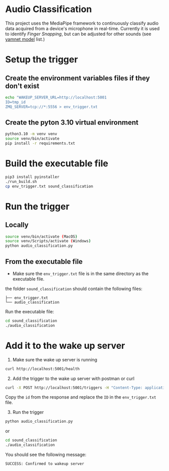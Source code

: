# Audio Classification

This project uses the MediaPipe framework to continuously classify audio data acquired from a device's microphone in real-time. Currently it is used to identify *Finger Snapping*, but can be adjusted for other sounds (see [yamnet model](https://storage.googleapis.com/mediapipe-tasks/audio_classifier/yamnet_label_list.txt) list.)


# Setup the trigger

## Create the environment variables files if they don't exist

```bash
echo "WAKEUP_SERVER_URL=http://localhost:5001
ID=tmp_id
ZMQ_SERVER=tcp://*:5556 > env_trigger.txt
```


## Create the pyton 3.10 virtual environment

```bash
python3.10 -m venv venv
source venv/bin/activate
pip install -r requirements.txt
```

# Build the executable file

```bash
pip3 install pyinstaller
./run_build.sh
cp env_trigger.txt sound_classification
```

# Run the trigger

## Locally

```bash
source venv/bin/activate (MacOS)
source venv/Scripts/activate (Windows)
python audio_classification.py
```

## From the executable file

- Make sure the `env_trigger.txt` file is in the same directory as the executable file.

the folder `sound_classification` should contain the following files:

```
├── env_trigger.txt
└── audio_classification
```

Run the executable file:
```bash
cd sound_classification
./audio_classification
```


# Add it to the wake up server

1. Make sure the wake up server is running
```bash
curl http://localhost:5001/health
```

2. Add the trigger to the wake up server with postman or curl
```bash
curl -X POST http://localhost:5001/triggers -H "Content-Type: application/json" -d '{"type": "sound_classification", "name": "my_device_5"}'
```

Copy the `id` from the response and replace the `ID` in the `env_trigger.txt` file.


3. Run the trigger
```bash
python audio_classification.py
```
or 
```bash
cd sound_classification
./audio_classification
```

You should see the following message:
```
SUCCESS: Confirmed to wakeup server
```
